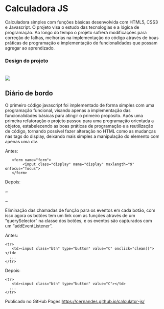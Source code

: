 # Calculadora JS
Calculadora simples com funções básicas desenvolvida com HTML5, CSS3 e Javascript. O projeto visa o estudo das tecnologias e a lógica de programação. 
Ao longo do tempo o projeto sofrerá modificações para correção de falhas, melhorias na implementação do código através de boas práticas de programação e implementação de funcionalidades que possam agregar ao aprendizado.
### Design do projeto
# ![](/img/calculadora.png)
## Diário de bordo
O primeiro código javascript foi implementado de forma simples com uma programação funcional, visando apenas a implementação das funcionalidades básicas para atingir o primeiro propósito.
Após uma primeira refatoração o projeto passou para uma programação orientada a objetos, estabelecendo as boas práticas de programação e a reutilização de código, tornando possível fazer alteração no HTML como as mudanças nas tags do display, deixando mais simples a manipulação do elemento com apenas uma div.

Antes:
```
   <form name="form">
        <input class="display" name="display" maxlength="9" onfocus="focus">
   </form>
 ``` 
Depois:

~<div class="display"> </div>~

Eliminação das chamadas de função para os eventos em cada botão, com isso agora os botões tem um link com as funções através de um “querySelector” na classe dos botões, e os eventos são capturados com um “addEventListener”.

Antes:
~~~ 
<tr>
   <td><input class="btn" type="button" value="C" onclick="clean()"></td>
  ...
</tr>
~~~
Depois:
~~~ 
<tr>
   <td><input class="btn" type="button" value="C"></td>
  ...
</tr>     
~~~
Publicado no GitHub Pages https://cernandes.github.io/calculator-js/
